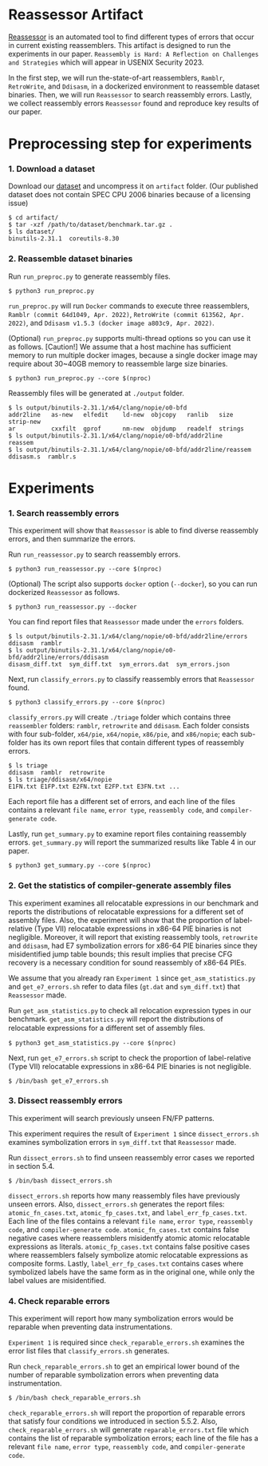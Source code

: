 Reassessor Artifact
========

[Reassessor](https://github.com/SoftSec-KAIST/Reassessor) is an automated tool
to find different types of errors that occur in current existing reassemblers.
This artifact is designed to run the experiments in our paper. `Reassembly is
Hard: A Reflection on Challenges and Strategies` which will appear in USENIX
Security 2023.

In the first step, we will run the-state-of-art reassemblers, `Ramblr`,
`RetroWrite`, and `Ddisasm`, in a dockerized environment to reassemble dataset
binaries. Then, we will run `Reassessor` to search reassembly errors. Lastly,
we collect reassembly errors `Reassessor` found and reproduce key results of
our paper.

# Preprocessing step for experiments

### 1. Download a dataset

Download our [dataset](https://doi.org/10.5281/zenodo.7178116) and uncompress
it on `artifact` folder. (Our published dataset does not contain SPEC CPU 2006
binaries because of a licensing issue)

```
$ cd artifact/
$ tar -xzf /path/to/dataset/benchmark.tar.gz .
$ ls dataset/
binutils-2.31.1  coreutils-8.30
```

### 2. Reassemble dataset binaries

Run `run_preproc.py` to generate reassembly files.
```
$ python3 run_preproc.py
```

`run_preproc.py` will run `Docker` commands to execute three reassemblers,
`Ramblr (commit 64d1049, Apr. 2022)`, `RetroWrite (commit 613562, Apr. 2022)`,
and `Ddisasm v1.5.3 (docker image a803c9, Apr. 2022)`.

(Optional) `run_preproc.py` supports multi-thread options so you can use it as
follows. [Caution!] We assume that a host machine has sufficient memory to run
multiple docker images, because a single docker image may require about 30~40GB
memory to reassemble large size binaries.
```
$ python3 run_preproc.py --core $(nproc)
```

Reassembly files will be generated at `./output` folder.

```
$ ls output/binutils-2.31.1/x64/clang/nopie/o0-bfd
addr2line   as-new   elfedit    ld-new  objcopy   ranlib   size     strip-new
ar          cxxfilt  gprof      nm-new  objdump   readelf  strings
$ ls output/binutils-2.31.1/x64/clang/nopie/o0-bfd/addr2line
reassem
$ ls output/binutils-2.31.1/x64/clang/nopie/o0-bfd/addr2line/reassem
ddisasm.s  ramblr.s
```

# Experiments

### 1. Search reassembly errors

This experiment will show that `Reassessor` is able to find diverse reassembly
errors, and then summarize the errors.

Run `run_reassessor.py` to search reassembly errors.

```
$ python3 run_reassessor.py --core $(nproc)
```

(Optional) The script also supports `docker` option (`--docker`), so you can
run dockerized `Reassessor` as follows.
```
$ python3 run_reassessor.py --docker
```

You can find report files that `Reassessor` made under the `errors` folders.

```
$ ls output/binutils-2.31.1/x64/clang/nopie/o0-bfd/addr2line/errors
ddisasm  ramblr
$ ls output/binutils-2.31.1/x64/clang/nopie/o0-bfd/addr2line/errors/ddisasm
disasm_diff.txt  sym_diff.txt  sym_errors.dat  sym_errors.json
```

Next, run `classify_errors.py` to classify reassembly errors that `Reassessor`
found.

```
$ python3 classify_errors.py --core $(nproc)
```

`classify_errors.py` will create `./triage` folder which contains three
`reassembler` folders:  `ramblr`, `retrowrite` and `ddisasm`. Each folder
consists with four sub-folder, `x64/pie`, `x64/nopie`, `x86/pie`, and
`x86/nopie`; each sub-folder has its own report files that contain different
types of reassembly errors.

```
$ ls triage
ddisasm  ramblr  retrowrite
$ ls triage/ddisasm/x64/nopie
E1FN.txt E1FP.txt E2FN.txt E2FP.txt E3FN.txt ...
```

Each report file has a different set of errors, and each line of the files
contains a relevant `file name`, `error type`, `reassembly code`, and
`compiler-generate code`.

Lastly, run  `get_summary.py` to examine report files containing reassembly
errors. `get_summary.py` will report the summarized results like Table 4 in our
paper.

```
$ python3 get_summary.py --core $(nproc)
```



### 2. Get the statistics of compiler-generate assembly files

This experiment examines all relocatable expressions in our benchmark and
reports the distributions of relocatable expressions for a different set of
assembly files. Also, the experiment will show that the proportion of
label-relative (Type VII) relocatable expressions in x86-64 PIE binaries is not
negligible. Moreover, it will report that existing reassembly tools,
`retrowrite` and `ddisasm`, had E7 symbolization errors for x86-64 PIE binaries
since they misidentified jump table bounds; this result implies that precise
CFG recovery is a necessary condition for sound reassembly of x86-64 PIEs.

We assume that you already ran `Experiment 1` since `get_asm_statistics.py` and
`get_e7_errors.sh` refer to data files (`gt.dat` and `sym_diff.txt`) that
`Reassessor` made.

Run `get_asm_statistics.py` to check all relocation expression types in our
benchmark. `get_asm_statistics.py` will report the distributions of relocatable
expressions for a different set of assembly ﬁles.

```
$ python3 get_asm_statistics.py --core $(nproc)
```

Next, run `get_e7_errors.sh` script to check the proportion of label-relative
(Type VII) relocatable expressions in x86-64 PIE binaries is not negligible.

```
$ /bin/bash get_e7_errors.sh
```




### 3. Dissect reassembly errors

This experiment will search previously unseen FN/FP patterns.

This experiment requires the result of `Experiment 1` since `dissect_errors.sh`
examines symbolization errors in `sym_diff.txt` that `Reassessor` made.

Run `dissect_errors.sh` to find unseen reassembly error cases we reported in
section 5.4.

```
$ /bin/bash dissect_errors.sh
```

`dissect_errors.sh` reports how many reassembly files have previously unseen
errors. Also, `dissect_errors.sh` generates the report files:
`atomic_fn_cases.txt`, `atomic_fp_cases.txt`, and `label_err_fp_cases.txt`.
Each line of the files contains a relevant `file name`, `error type`,
`reassembly code`, and `compiler-generate code`. `atomic_fn_cases.txt` contains
false negative cases where reassemblers misidentfy atomic atomic relocatable
expressions as literals. `atomic_fp_cases.txt` contains false positive cases
where reassemblers falsely symbolize atomic relocatable expressions as
composite forms. Lastly, `label_err_fp_cases.txt` contains cases where
symbolized labels have the same form as in the original one, while only the
label values are misidentified.



### 4. Check reparable errors

This experiment will report how many symbolization errors would be reparable
when preventing data instrumentations.

`Experiment 1` is required since `check_reparable_errors.sh` examines the error
list files that `classify_errors.sh` generates.

Run `check_reparable_errors.sh` to get an empirical lower bound of the number
of reparable symbolization errors when preventing data instrumentation.

```
$ /bin/bash check_reparable_errors.sh
```

`check_reparable_errors.sh` will report the proportion of reparable errors that
satisfy four conditions we introduced in section 5.5.2. Also,
`check_reparable_errors.sh` will generate `reparable_errors.txt` file which
contains the list of reparable symbolization errors; each line of the file has
a relevant `file name`, `error type`, `reassembly code`, and `compiler-generate
code`.

